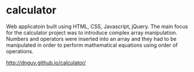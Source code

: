 # calculator
Web applicatoin built using HTML, CSS, Javascript, jQuery. The main focus for the calculator project was to introduce complex array manipulation. Numbers and operators were inserted into an array and they had to be manipulated in order to perform mathematical equations using order of operations.

http://dnguy.github.io/calculator/
